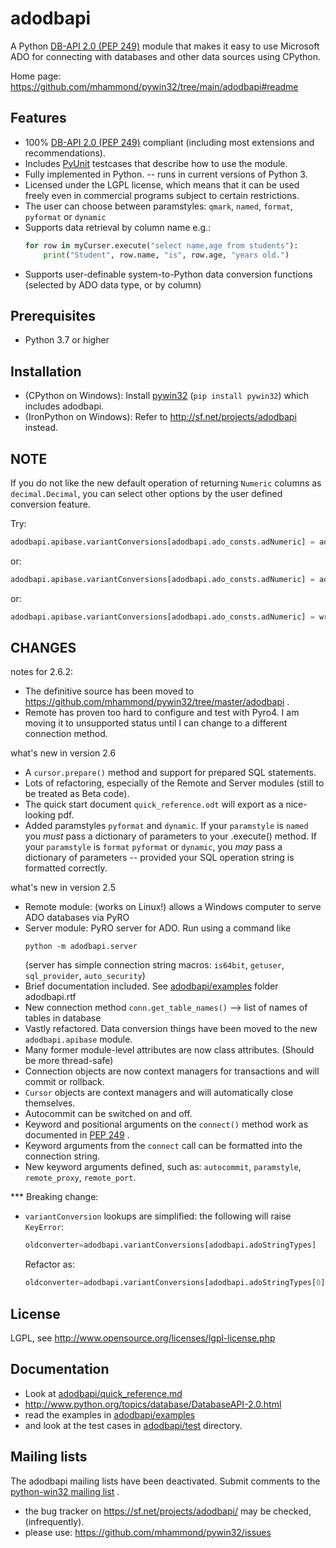 <!-- markdownlint-disable MD003 MD031 -->
# adodbapi

A Python [DB-API 2.0 (PEP 249)](https://peps.python.org/pep-0249/) module that makes it easy to use Microsoft ADO for connecting with databases and other data sources using CPython.

Home page: <https://github.com/mhammond/pywin32/tree/main/adodbapi#readme>

Features
--------

* 100% [DB-API 2.0 (PEP 249)](https://peps.python.org/pep-0249/) compliant (including most extensions and recommendations).
* Includes [PyUnit](https://wiki.python.org/moin/PyUnit) testcases that describe how to use the module.
* Fully implemented in Python. -- runs in current versions of Python 3.
* Licensed under the LGPL license, which means that it can be used freely even in commercial programs subject to certain restrictions.
* The user can choose between paramstyles: `qmark`, `named`, `format`, `pyformat` or `dynamic`
* Supports data retrieval by column name e.g.:
  ```python
  for row in myCurser.execute("select name,age from students"):
      print("Student", row.name, "is", row.age, "years old.")
  ```
* Supports user-definable system-to-Python data conversion functions (selected by ADO data type, or by column)

Prerequisites
-------------

* Python 3.7 or higher

Installation
------------

* (CPython on Windows): Install [pywin32](https://pypi.org/project/pywin32/) (`pip install pywin32`) which includes adodbapi.
* (IronPython on Windows): Refer to <http://sf.net/projects/adodbapi> instead.

NOTE
----

If you do not like the new default operation of returning `Numeric` columns as `decimal.Decimal`, you can select other options by the user defined conversion feature.

Try:

```python
adodbapi.apibase.variantConversions[adodbapi.ado_consts.adNumeric] = adodbapi.apibase.cvtString
```

or:

```python
adodbapi.apibase.variantConversions[adodbapi.ado_consts.adNumeric] = adodbapi.apibase.cvtFloat
```

or:

```python
adodbapi.apibase.variantConversions[adodbapi.ado_consts.adNumeric] = write_your_own_conversion_function
```

CHANGES
-------

notes for 2.6.2:

* The definitive source has been moved to <https://github.com/mhammond/pywin32/tree/master/adodbapi> .
* Remote has proven too hard to configure and test with Pyro4. I am moving it to unsupported status until I can change to a different connection method.

what's new in version 2.6

* A `cursor.prepare()` method and support for prepared SQL statements.
* Lots of refactoring, especially of the Remote and Server modules (still to be treated as Beta code).
* The quick start document `quick_reference.odt` will export as a nice-looking pdf.
* Added paramstyles `pyformat` and `dynamic`. If your `paramstyle` is `named` you _must_ pass a dictionary of parameters to your .execute() method. If your `paramstyle` is `format` `pyformat` or `dynamic`, you _may_ pass a dictionary of parameters -- provided your SQL operation string is formatted correctly.

what's new in version 2.5

* Remote module: (works on Linux!) allows a Windows computer to serve ADO databases via PyRO
* Server module: PyRO server for ADO.  Run using a command like
    ```shell
    python -m adodbapi.server
    ```
   (server has simple connection string macros: `is64bit`, `getuser`, `sql_provider`, `auto_security`)
* Brief documentation included.  See [adodbapi/examples](/adodbapi/examples) folder adodbapi.rtf
* New connection method `conn.get_table_names()` --> list of names of tables in database
* Vastly refactored. Data conversion things have been moved to the new `adodbapi.apibase` module.
* Many former module-level attributes are now class attributes. (Should be more thread-safe)
* Connection objects are now context managers for transactions and will commit or rollback.
* `Cursor` objects are context managers and will automatically close themselves.
* Autocommit can be switched on and off.
* Keyword and positional arguments on the `connect()` method work as documented in [PEP 249](https://peps.python.org/pep-0249/) .
* Keyword arguments from the `connect` call can be formatted into the connection string.
* New keyword arguments defined, such as: `autocommit`, `paramstyle`, `remote_proxy`, `remote_port`.

*** Breaking change:

* `variantConversion` lookups are simplified: the following will raise `KeyError`:
    ```python
    oldconverter=adodbapi.variantConversions[adodbapi.adoStringTypes]
    ```
    Refactor as:
    ```python
    oldconverter=adodbapi.variantConversions[adodbapi.adoStringTypes[0]]
    ```

License
-------

LGPL, see <http://www.opensource.org/licenses/lgpl-license.php>

Documentation
-------------

* Look at [adodbapi/quick_reference.md](/adodbapi/quick_reference.md)
* <http://www.python.org/topics/database/DatabaseAPI-2.0.html>
* read the examples in [adodbapi/examples](/adodbapi/examples)
* and look at the test cases in [adodbapi/test](/adodbapi/test) directory.

Mailing lists
-------------

The adodbapi mailing lists have been deactivated. Submit comments to the
[python-win32 mailing list](https://mail.python.org/mailman/listinfo/python-win32) .

* the bug tracker on <https://sf.net/projects/adodbapi/> may be checked, (infrequently).
* please use: <https://github.com/mhammond/pywin32/issues>
